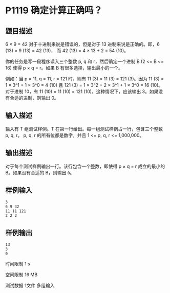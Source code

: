 # P1119 确定计算正确吗？

## 题目描述

6 × 9 = 42 对于十进制来说是错误的，但是对于 13 进制来说是正确的。即，6 (13) × 9 (13) = 42 (13)， 而 42 (13) = 4 × 13 + 2 = 54 (10)。

你的任务是写一段程序读入三个整数 p, q 和 r，然后确定一个进制 B (2 <= B <= 16) 使得 p × q = r。如果 B 有很多选择，输出最小的一个。

例如：当 p = 11, q = 11, r = 121 时，则有 11 (3) × 11 (3) = 121 (3)。因为 11 (3) = 1 × 3^1 + 1 × 3^0 = 4 (10) 且 121 (3) = 1 × 3^2 + 2 × 3^1 + 1 × 3^0 = 16 (10)。对于进制 10，有 11 (10) × 11 (10) = 121 (10)。这种情况下，应该输出 3。如果没有合适的进制，则输出 0。

## 输入描述

输入有 T 组测试样例。T 在第一行给出。每一组测试样例占一行，包含三个整数 p, q, r。 p, q, r 的所有位都是数字，并且 1 <= p, q, r <= 1,000,000。

## 输出描述

对于每个测试样例输出一行。该行包含一个整数，即使得 p × q = r 成立的最小的 B。如果没有合适的 B，则输出 `0`。

## 样例输入

```
3
6 9 42
11 11 121
2 2 2
```

## 样例输出

```
13
3
0
```

时间限制  1 s

空间限制  16 MB

测试数据  1文件 多组输入
